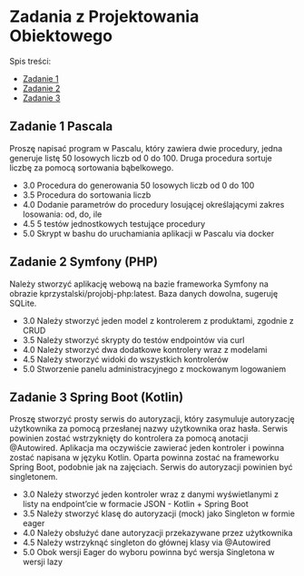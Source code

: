 # Zadania z Projektowania Obiektowego
Spis treści:
* [Zadanie 1](#zadanie-1)
* [Zadanie 2](#zadanie-2)
* [Zadanie 3](#zadanie-3-spring-boot-(kotlin))

## Zadanie 1 Pascala
Proszę napisać program w Pascalu, który zawiera dwie procedury, jedna
generuje listę 50 losowych liczb od 0 do 100. Druga procedura sortuje
liczbę za pomocą sortowania bąbelkowego.

* 3.0 Procedura do generowania 50 losowych liczb od 0 do 100
* 3.5 Procedura do sortowania liczb
* 4.0 Dodanie parametrów do procedury losującej określającymi zakres
losowania: od, do, ile
* 4.5 5 testów jednostkowych testujące procedury
* 5.0 Skrypt w bashu do uruchamiania aplikacji w Pascalu via docker

## Zadanie 2 Symfony (PHP)

Należy stworzyć aplikację webową na bazie frameworka Symfony na
obrazie kprzystalski/projobj-php:latest. Baza danych dowolna, sugeruję
SQLite.
* 3.0 Należy stworzyć jeden model z kontrolerem z produktami, zgodnie z
CRUD
* 3.5 Należy stworzyć skrypty do testów endpointów via curl
* 4.0 Należy stworzyć dwa dodatkowe kontrolery wraz z modelami
* 4.5 Należy stworzyć widoki do wszystkich kontrolerów
* 5.0 Stworzenie panelu administracyjnego z mockowanym logowaniem

## Zadanie 3 Spring Boot (Kotlin)

Proszę stworzyć prosty serwis do autoryzacji, który zasymuluje
autoryzację użytkownika za pomocą przesłanej nazwy użytkownika oraz
hasła. Serwis powinien zostać wstrzyknięty do kontrolera za pomocą
anotacji @Autowired. Aplikacja ma oczywiście zawierać jeden kontroler
i powinna zostać napisana w języku Kotlin. Oparta powinna zostać na
frameworku Spring Boot, podobnie jak na zajęciach. Serwis do
autoryzacji powinien być singletonem.

* 3.0 Należy stworzyć jeden kontroler wraz z danymi wyświetlanymi z
listy na endpoint’cie w formacie JSON - Kotlin + Spring Boot
* 3.5 Należy stworzyć klasę do autoryzacji (mock) jako Singleton w
formie eager
* 4.0 Należy obsłużyć dane autoryzacji przekazywane przez użytkownika
* 4.5 Należy wstrzyknąć singleton do głównej klasy via @Autowired
* 5.0 Obok wersji Eager do wyboru powinna być wersja Singletona w wersji
lazy
